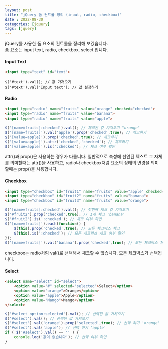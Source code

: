 ```yaml
---
layout: post
title: "jQuery 폼 컨트롤 정리 (input, radio, checkbox)"
date : 2022-08-30
categories: [jquery]
tags: [jquery]
---
```


jQuery를 사용한 폼 요소의 컨트롤을 정리해 보겠습니다.\
폼 요소는 input text, radio, checkbox, select 입니다.

#### Input Text

```html
<input type="text" id="text">
```

```script
$('#text').val(); // 값 가져오기
$('#text').val('Input text'); // 값 설정하기
```

#### Radio

```html
<input type="radio" name="fruits" value="orange" checked="checked">
<input type="radio" name="fruits" value="banana">
<input type="radio" name="fruits" value="apple">
```

```javascript
$('[name=fruits]:checked').val(); // 체크된 값 가져오기 "orange"
$('[name=fruits]').val('apple').prop('checked',true); // 체크하기
$('[value=apple]').prop('checked',true); // 체크하기
$('[value=apple]').attr('checked','checked'); // 체크하기
$('[value=apple]').is(':checked'); // 체크 여부 확인
```

attr()과 prop()은 사용하는 경우가 다릅니다.
일반적으로 속성에 선언된 텍스트 그 자체를 의미할때는 attr()을 사용하고,
radio나 checkbox처럼 요소의 상태의 변경을 의미할때는 prop()을 사용합니다.

#### Checkbox

```html
<input type="checkbox" id="fruit1" name="fruits" value="apple" checked="checked">
<input type="checkbox" id="fruit2" name="fruits" value="banana">
<input type="checkbox" id="fruit3" name="fruits" value="orange">
```

```javascript
$('[name=fruits]:checked').val(); // 첫번째 체크 값 가져오기
$('#fruit2').prop('checked',true); // 1개 체크 'banana'
$('#fruit2').is(':checked'); // 체크 여부 확인
$('[name=fruits]').each(function() {
	$(this).prop('checked',true); // 모든 체크박스 체크
	$(this).is(':checked'); // 모든 체크박스 체크 여부 확인
});
$('[name=fruits]').val('banana').prop('checked',true); // 모든 체크박스 체크
```

checkbox는 radio처럼 val()로 선택해서 체크할 수 없습니다.
모든 체크박스가 선택됩니다.

#### Select

```html
<select name="select" id="select">
	<option value="#" selected="selected">Select</option>
	<option value="orange">Orange</option>
	<option value="apple">Apple</option>
	<option value="Mango">Mango</option>
</select>
```

```javascript
$('#select option:selected').val(); // 선택된 값 가져오기
$('#select').val(); // 선택된 값 가져오기
$('#select').val('orange').prop('selected',true); // 선택 하기 'orange'
$('#select').val('apple'); // 선택 하기 'apple'
if ( $('#select').val() == '' ) {
	console.log('값이 없습니다'); // 선택 여부 확인
}
```
